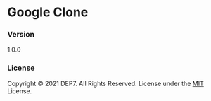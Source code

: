 # Google Clone

### Version

1.0.0

### License

Copyright © 2021 DEP7. All Rights Reserved.
License under the [MIT](LICENSE.txt) License.
